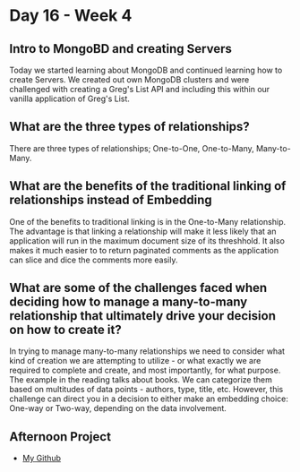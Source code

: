# Day 16 - Week 4
## Intro to MongoBD and creating Servers
Today we started learning about MongoDB and continued learning how to create Servers. We created out own MongoDB clusters and were challenged with creating a Greg's List API and including this within our vanilla application of Greg's List.
## What are the three types of relationships?
There are three types of relationships; One-to-One, One-to-Many, Many-to-Many.
## What are the benefits of the traditional linking of relationships instead of Embedding
One of the benefits to traditional linking is in the One-to-Many relationship. The advantage is that linking a relationship will make it less likely that an application will run in the maximum document size of its threshhold. It also makes it much easier to to return paginated comments as the application can slice and dice the comments more easily.
## What are some of the challenges faced when deciding how to manage a many-to-many relationship that ultimately drive your decision on how to create it?
In trying to manage many-to-many relationships we need to consider what kind of creation we are attempting to utilize - or what exactly we are required to complete and create, and most importantly, for what purpose. The example in the reading talks about books. We can categorize them based on multitudes of data points - authors, type, title, etc. However, this challenge can direct you in a decision to either make an embedding choice: One-way or Two-way, depending on the data involvement. 
## Afternoon Project
- [My Github]()